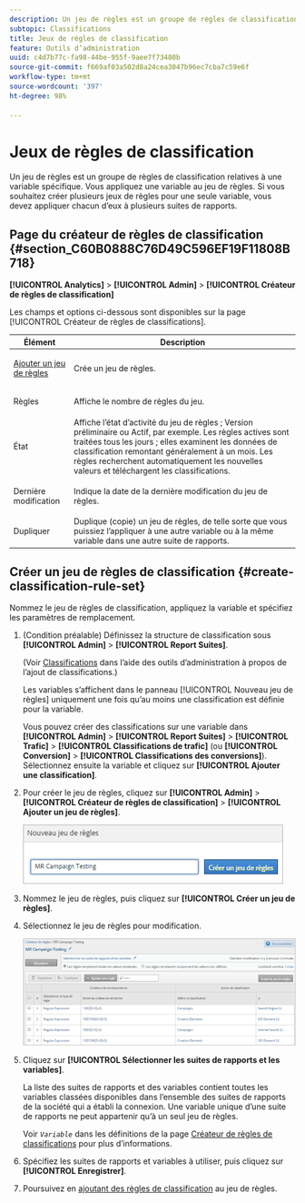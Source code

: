 ```yaml
---
description: Un jeu de règles est un groupe de règles de classification relatives à une variable spécifique. Vous appliquez une variable au jeu de règles. Si vous souhaitez créer plusieurs jeux de règles pour une seule variable, vous devez appliquer chacun d’eux à plusieurs suites de rapports.
subtopic: Classifications
title: Jeux de règles de classification
feature: Outils d’administration
uuid: c4d7b77c-fa98-44be-955f-9aee7f73480b
source-git-commit: f669af03a502d8a24cea3047b96ec7cba7c59e6f
workflow-type: tm+mt
source-wordcount: '397'
ht-degree: 98%

---
```



# Jeux de règles de classification

Un jeu de règles est un groupe de règles de classification relatives à une variable spécifique. Vous appliquez une variable au jeu de règles. Si vous souhaitez créer plusieurs jeux de règles pour une seule variable, vous devez appliquer chacun d’eux à plusieurs suites de rapports.

## Page du créateur de règles de classification {#section_C60B0888C76D49C596EF19F11808B718}

**[!UICONTROL Analytics]** > **[!UICONTROL Admin]** > **[!UICONTROL Créateur de règles de classification]**

Les champs et options ci-dessous sont disponibles sur la page [!UICONTROL Créateur de règles de classifications].

<table id="table_A5D92409969747E39E041216A5AA32CD"> 
 <thead> 
  <tr> 
   <th colname="col1" class="entry"> Élément </th> 
   <th colname="col2" class="entry"> Description </th> 
  </tr> 
 </thead>
 <tbody> 
  <tr> 
   <td colname="col1"> <p><a href="/help/components/classifications/crb/classification-rule-set.md"  > Ajouter un jeu de règles</a> </p> </td> 
   <td colname="col2"> <p>Crée un jeu de règles. </p> </td> 
  </tr> 
  <tr> 
   <td colname="col1"> <p>Règles </p> </td> 
   <td colname="col2"> Affiche le nombre de règles du jeu. </td> 
  </tr> 
  <tr> 
   <td colname="col1"> <p>État </p> </td> 
   <td colname="col2"> Affiche l’état d’activité du jeu de règles ; Version préliminaire ou Actif, par exemple. Les règles actives sont traitées tous les jours ; elles examinent les données de classification remontant généralement à un mois. Les règles recherchent automatiquement les nouvelles valeurs et téléchargent les classifications. </td> 
  </tr> 
  <tr> 
   <td colname="col1"> <p>Dernière modification </p> </td> 
   <td colname="col2"> Indique la date de la dernière modification du jeu de règles. </td> 
  </tr> 
  <tr> 
   <td colname="col1"> <p>Dupliquer </p> </td> 
   <td colname="col2"> Duplique (copie) un jeu de règles, de telle sorte que vous puissiez l’appliquer à une autre variable ou à la même variable dans une autre suite de rapports. </td> 
  </tr> 
 </tbody> 
</table>

## Créer un jeu de règles de classification {#create-classification-rule-set}

Nommez le jeu de règles de classification, appliquez la variable et spécifiez les paramètres de remplacement.

1. (Condition préalable) Définissez la structure de classification sous **[!UICONTROL Admin]** > **[!UICONTROL Report Suites]**.

   (Voir [Classifications](https://experienceleague.adobe.com/docs/analytics/components/classifications/c-classifications.html) dans l’aide des outils d’administration à propos de l’ajout de classifications.)

   Les variables s’affichent dans le panneau [!UICONTROL Nouveau jeu de règles] uniquement une fois qu’au moins une classification est définie pour la variable.

   Vous pouvez créer des classifications sur une variable dans **[!UICONTROL Admin]** > **[!UICONTROL Report Suites]** > **[!UICONTROL Trafic]** > **[!UICONTROL Classifications de trafic]** (ou **[!UICONTROL Conversion]** > **[!UICONTROL Classifications des conversions]**). Sélectionnez ensuite la variable et cliquez sur **[!UICONTROL Ajouter une classification]**.

1. Pour créer le jeu de règles, cliquez sur **[!UICONTROL Admin]** > **[!UICONTROL Créateur de règles de classification]** > **[!UICONTROL Ajouter un jeu de règles]**.

   ![](assets/new_rule_set.png)

1. Nommez le jeu de règles, puis cliquez sur **[!UICONTROL Créer un jeu de règles]**.
1. Sélectionnez le jeu de règles pour modification.

   ![](assets/classification_rules_page.png)

1. Cliquez sur **[!UICONTROL Sélectionner les suites de rapports et les variables]**.

   La liste des suites de rapports et des variables contient toutes les variables classées disponibles dans l’ensemble des suites de rapports de la société qui a établi la connexion. Une variable unique d’une suite de rapports ne peut appartenir qu’à un seul jeu de règles.

   Voir  *`Variable`* dans les définitions de la page [Créateur de règles de classifications](/help/components/classifications/crb/classification-rule-definitions.md) pour plus d’informations.
1. Spécifiez les suites de rapports et variables à utiliser, puis cliquez sur **[!UICONTROL Enregistrer]**.
1. Poursuivez en [ajoutant des règles de classification](/help/components/classifications/crb/classification-rule-set.md) au jeu de règles.
